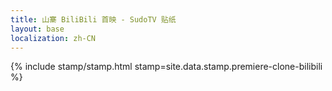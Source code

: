 ```yaml
---
title: 山寨 BiliBili 首映 - SudoTV 贴纸
layout: base
localization: zh-CN
---
```


{% include stamp/stamp.html
    stamp=site.data.stamp.premiere-clone-bilibili
%}